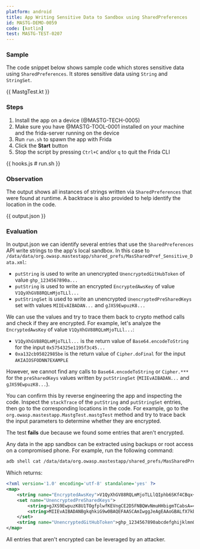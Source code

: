 ```yaml
---
platform: android
title: App Writing Sensitive Data to Sandbox using SharedPreferences
id: MASTG-DEMO-0059
code: [kotlin]
test: MASTG-TEST-0207
---
```


### Sample

The code snippet below shows sample code which stores sensitive data using `SharedPreferences`. It stores sensitive data using `String` and `StringSet`.

{{ MastgTest.kt }}

### Steps

1. Install the app on a device (@MASTG-TECH-0005)
2. Make sure you have @MASTG-TOOL-0001 installed on your machine and the frida-server running on the device
3. Run `run.sh` to spawn the app with Frida
4. Click the **Start** button
5. Stop the script by pressing `Ctrl+C` and/or `q` to quit the Frida CLI

{{ hooks.js # run.sh }}

### Observation

The output shows all instances of strings written via `SharedPreferences` that were found at runtime. A backtrace is also provided to help identify the location in the code.

{{ output.json }}

### Evaluation

In output.json we can identify several entries that use the `SharedPreferences` API write strings to the app's local sandbox. In this case to `/data/data/org.owasp.mastestapp/shared_prefs/MasSharedPref_Sensitive_Data.xml`:

- `putString` is used to write an unencrypted `UnencryptedGitHubToken` of value `ghp_1234567890a...`
- `putString` is used to write an encrypted `EncryptedAwsKey` of value `V1QyXhGV88RQLmMjoTLLl...`
- `putStringSet` is used to write an unencrypted `UnencryptedPreSharedKeys` set with values `MIIEvAIBADAN...` and `gJXS9EwpuzK8...`

We can use the values and try to trace them back to crypto method calls and check if they are encrypted. For example, let's analyze the `EncryptedAwsKey` of value `V1QyXhGV88RQLmMjoTLLl...`:

- `V1QyXhGV88RQLmMjoTLLl...` is the return value of `Base64.encodeToString` for the input `0x5754325e1195f3c45...`
- `0xa132cb95022985be` is the return value of `Cipher.doFinal` for the input `AKIAIOSFODNN7EXAMPLE`

However, we cannot find any calls to `Base64.encodeToString` or `Cipher.***` for the `preSharedKeys` values written by `putStringSet` (`MIIEvAIBADAN...` and `gJXS9EwpuzK8...`).

You can confirm this by reverse engineering the app and inspecting the code. Inspect the `stackTrace` of the `putString` and `putStringSet` entries, then go to the corresponding locations in the code. For example, go to the `org.owasp.mastestapp.MastgTest.mastgTest` method and try to trace back the input parameters to determine whether they are encrypted.

The test **fails** due because we found some entries that aren't encrypted.

Any data in the app sandbox can be extracted using backups or root access on a compromised phone. For example, run the following command:

```sh
adb shell cat /data/data/org.owasp.mastestapp/shared_prefs/MasSharedPref_Sensitive_Data.xml
```

Which returns:

```xml
<?xml version='1.0' encoding='utf-8' standalone='yes' ?>
<map>
    <string name="EncryptedAwsKey">V1QyXhGV88RQLmMjoTLLlQIphb6SKf4CBqx+PqhH/TTPFtCh9RPTAYezWW5RPhPP&#10;    </string>
    <set name="UnencryptedPreSharedKeys">
        <string>gJXS9EwpuzK8U1TOgfplwfKEVngCE2D5FNBQWvNmuHHbigmTCabsA=</string>
        <string>MIIEvAIBADANBgkqhkiG9w0BAQEFAASCAmIwggJeAgEAAoGBALfX7kbfFv3pc3JjOHQ=</string>
    </set>
    <string name="UnencryptedGitHubToken">ghp_1234567890abcdefghijklmnOPQRSTUV</string>
</map>
```

All entries that aren't encrypted can be leveraged by an attacker.
